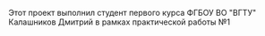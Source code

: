 Этот проект выполнил студент первого курса ФГБОУ ВО "ВГТУ" Калашников Дмитрий в рамках практической работы №1 
